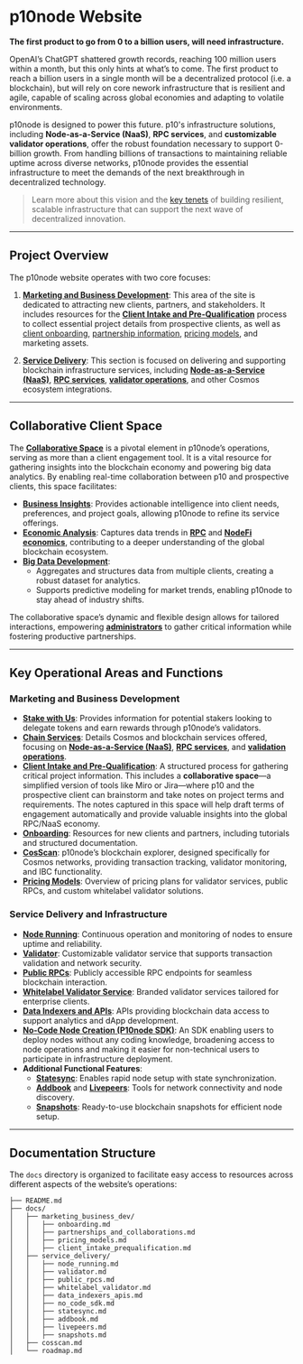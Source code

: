 # p10node Website

**The first product to go from 0 to a billion users, will need infrastructure.**

OpenAI’s ChatGPT shattered growth records, reaching 100 million users within a month, but this only hints at what’s to come. The first product to reach a billion users in a single month will be a decentralized protocol (i.e. a blockchain), but will rely on core nework infrastructure that is resilient and agile, capable of scaling across global economies and adapting to volatile environments.

p10node is designed to power this future. p10's infrastructure solutions, including **Node-as-a-Service (NaaS)**, **RPC services**, and **customizable validator operations**, offer the robust foundation necessary to support 0-billion growth. From handling billions of transactions to maintaining reliable uptime across diverse networks, p10node provides the essential infrastructure to meet the demands of the next breakthrough in decentralized technology.

> Learn more about this vision and the [key tenets](docs/vision_tenets.md) of building resilient, scalable infrastructure that can support the next wave of decentralized innovation.

---

## Project Overview

The p10node website operates with two core focuses:

1. **[Marketing and Business Development](docs/marketing_business_dev/)**: This area of the site is dedicated to attracting new clients, partners, and stakeholders. It includes resources for the **[Client Intake and Pre-Qualification](docs/marketing_business_dev/client_intake_prequalification.md)** process to collect essential project details from prospective clients, as well as [client onboarding](docs/marketing_business_dev/onboarding.md), [partnership information](docs/marketing_business_dev/partnerships_and_collaborations.md), [pricing models](docs/marketing_business_dev/pricing_models.md), and marketing assets.

2. **[Service Delivery](docs/service_delivery/)**: This section is focused on delivering and supporting blockchain infrastructure services, including **[Node-as-a-Service (NaaS)](docs/service_delivery/naas_services.md)**, **[RPC services](docs/service_delivery/public_rpcs.md)**, **[validator operations](docs/service_delivery/validator.md)**, and other Cosmos ecosystem integrations.

---

## Collaborative Client Space

The **[Collaborative Space](docs/marketing_business_dev/collaborative_space.md)** is a pivotal element in p10node’s operations, serving as more than a client engagement tool. It is a vital resource for gathering insights into the blockchain economy and powering big data analytics. By enabling real-time collaboration between p10 and prospective clients, this space facilitates:

- **[Business Insights](docs/marketing_business_dev/business_insights.md)**: Provides actionable intelligence into client needs, preferences, and project goals, allowing p10node to refine its service offerings.
- **[Economic Analysis](docs/marketing_business_dev/economic_analysis.md)**: Captures data trends in **[RPC](docs/service_delivery/public_rpcs.md)** and **[NodeFi economics](docs/marketing_business_dev/nodefi_economics.md)**, contributing to a deeper understanding of the global blockchain ecosystem.
- **[Big Data Development](docs/marketing_business_dev/big_data_development.md)**:
  - Aggregates and structures data from multiple clients, creating a robust dataset for analytics.
  - Supports predictive modeling for market trends, enabling p10node to stay ahead of industry shifts.

The collaborative space’s dynamic and flexible design allows for tailored interactions, empowering **[administrators](docs/service_delivery/administrators.md)** to gather critical information while fostering productive partnerships.

---

## Key Operational Areas and Functions

### Marketing and Business Development

- **[Stake with Us](docs/marketing_business_dev/stake_with_us.md)**: Provides information for potential stakers looking to delegate tokens and earn rewards through p10node’s validators.
- **[Chain Services](docs/service_delivery/)**: Details Cosmos and blockchain services offered, focusing on **[Node-as-a-Service (NaaS)](docs/service_delivery/naas_services.md)**, **[RPC services](docs/service_delivery/public_rpcs.md)**, and **[validation operations](docs/service_delivery/validator.md)**.
- **[Client Intake and Pre-Qualification](docs/marketing_business_dev/client_intake_prequalification.md)**: A structured process for gathering critical project information. This includes a **collaborative space**—a simplified version of tools like Miro or Jira—where p10 and the prospective client can brainstorm and take notes on project terms and requirements. The notes captured in this space will help draft terms of engagement automatically and provide valuable insights into the global RPC/NaaS economy.
- **[Onboarding](docs/marketing_business_dev/onboarding.md)**: Resources for new clients and partners, including tutorials and structured documentation.
- **[CosScan](docs/cosscan.md)**: p10node’s blockchain explorer, designed specifically for Cosmos networks, providing transaction tracking, validator monitoring, and IBC functionality.
- **[Pricing Models](docs/marketing_business_dev/pricing_models.md)**: Overview of pricing plans for validator services, public RPCs, and custom whitelabel validator solutions.

### Service Delivery and Infrastructure

- **[Node Running](docs/service_delivery/node_running.md)**: Continuous operation and monitoring of nodes to ensure uptime and reliability.
- **[Validator](docs/service_delivery/validator.md)**: Customizable validator service that supports transaction validation and network security.
- **[Public RPCs](docs/service_delivery/public_rpcs.md)**: Publicly accessible RPC endpoints for seamless blockchain interaction.
- **[Whitelabel Validator Service](docs/service_delivery/whitelabel_validator.md)**: Branded validator services tailored for enterprise clients.
- **[Data Indexers and APIs](docs/service_delivery/data_indexers_apis.md)**: APIs providing blockchain data access to support analytics and dApp development.
- **[No-Code Node Creation (P10node SDK)](docs/service_delivery/no_code_sdk.md)**: An SDK enabling users to deploy nodes without any coding knowledge, broadening access to node operations and making it easier for non-technical users to participate in infrastructure deployment.
- **Additional Functional Features**:
  - **[Statesync](docs/service_delivery/statesync.md)**: Enables rapid node setup with state synchronization.
  - **[Addbook](docs/service_delivery/addbook.md)** and **[Livepeers](docs/service_delivery/livepeers.md)**: Tools for network connectivity and node discovery.
  - **[Snapshots](docs/service_delivery/snapshots.md)**: Ready-to-use blockchain snapshots for efficient node setup.

---

## Documentation Structure

The `docs` directory is organized to facilitate easy access to resources across different aspects of the website’s operations:

```
├── README.md
├── docs/
│   ├── marketing_business_dev/
│   │   ├── onboarding.md
│   │   ├── partnerships_and_collaborations.md
│   │   ├── pricing_models.md
│   │   ├── client_intake_prequalification.md
│   ├── service_delivery/
│   │   ├── node_running.md
│   │   ├── validator.md
│   │   ├── public_rpcs.md
│   │   ├── whitelabel_validator.md
│   │   ├── data_indexers_apis.md
│   │   ├── no_code_sdk.md
│   │   ├── statesync.md
│   │   ├── addbook.md
│   │   ├── livepeers.md
│   │   ├── snapshots.md
│   ├── cosscan.md
│   └── roadmap.md
```

